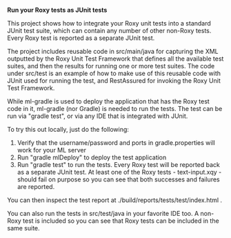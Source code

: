 **Run your Roxy tests as JUnit tests** 

This project shows how to integrate your Roxy unit tests into a standard JUnit test suite, which can contain any number
of other non-Roxy tests. Every Roxy test is reported as a separate JUnit test.

The project includes reusable code in src/main/java for capturing the XML outputted by the Roxy Unit Test Framework
that defines all the available test suites, and then the results for running one or more test suites. The code under
src/test is an example of how to make use of this reusable code with JUnit used for running the test, and RestAssured
for invoking the Roxy Unit Test Framework.  

While ml-gradle is used to deploy the application that has the Roxy test code in it, ml-gradle (nor Gradle) is needed
to run the tests. The test can be run via "gradle test", or via any IDE that is integrated with JUnit. 

To try this out locally, just do the following:

1. Verify that the username/password and ports in gradle.properties will work for your ML server
1. Run "gradle mlDeploy" to deploy the test application
1. Run "gradle test" to run the tests. Every Roxy test will be reported back as a separate JUnit test. At least one of
the Roxy tests - text-input.xqy - should fail on purpose so you can see that both successes and failures are reported. 

You can then inspect the test report at ./build/reports/tests/test/index.html . 

You can also run the tests in src/test/java in your favorite IDE too. A non-Roxy test is included so you can see that
Roxy tests can be included in the same suite.
